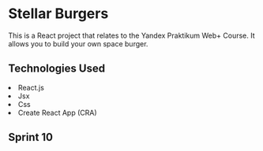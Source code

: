 # Stellar Burgers

This is a React project that relates to the Yandex Praktikum Web+ Course.
It allows you to build your own space burger.

## Technologies Used

<li>React.js</li>
<li>Jsx</li>
<li>Css</li>
<li>Create React App (CRA)</li>

## Sprint 10
